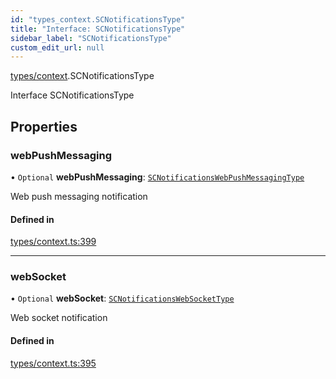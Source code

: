 ```yaml
---
id: "types_context.SCNotificationsType"
title: "Interface: SCNotificationsType"
sidebar_label: "SCNotificationsType"
custom_edit_url: null
---
```


[types/context](../modules/types_context.md).SCNotificationsType

Interface SCNotificationsType

## Properties

### webPushMessaging

• `Optional` **webPushMessaging**: [`SCNotificationsWebPushMessagingType`](types_context.SCNotificationsWebPushMessagingType.md)

Web push messaging notification

#### Defined in

[types/context.ts:399](https://github.com/selfcommunity/community-ui/blob/de7e3c8/packages/sc-core/src/types/context.ts#L399)

___

### webSocket

• `Optional` **webSocket**: [`SCNotificationsWebSocketType`](types_context.SCNotificationsWebSocketType.md)

Web socket notification

#### Defined in

[types/context.ts:395](https://github.com/selfcommunity/community-ui/blob/de7e3c8/packages/sc-core/src/types/context.ts#L395)
